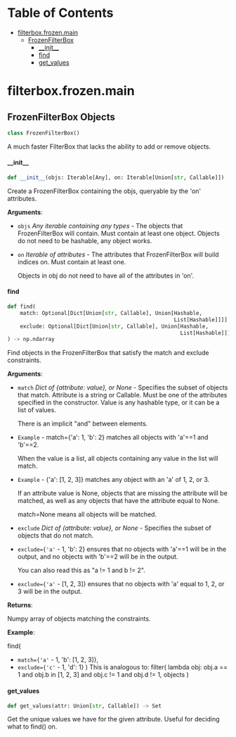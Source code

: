 # Table of Contents

* [filterbox.frozen.main](#filterbox.frozen.main)
  * [FrozenFilterBox](#filterbox.frozen.main.FrozenFilterBox)
    * [\_\_init\_\_](#filterbox.frozen.main.FrozenFilterBox.__init__)
    * [find](#filterbox.frozen.main.FrozenFilterBox.find)
    * [get\_values](#filterbox.frozen.main.FrozenFilterBox.get_values)

<a id="filterbox.frozen.main"></a>

# filterbox.frozen.main

<a id="filterbox.frozen.main.FrozenFilterBox"></a>

## FrozenFilterBox Objects

```python
class FrozenFilterBox()
```

A much faster FilterBox that lacks the ability to add or remove objects.

<a id="filterbox.frozen.main.FrozenFilterBox.__init__"></a>

#### \_\_init\_\_

```python
def __init__(objs: Iterable[Any], on: Iterable[Union[str, Callable]])
```

Create a FrozenFilterBox containing the objs, queryable by the 'on' attributes.

**Arguments**:

- `objs` _Any iterable containing any types_ - The objects that FrozenFilterBox will contain.
  Must contain at least one object. Objects do not need to be hashable, any object works.
  
- `on` _Iterable of attributes_ - The attributes that FrozenFilterBox will build indices on.
  Must contain at least one.
  
  Objects in obj do not need to have all of the attributes in 'on'.

<a id="filterbox.frozen.main.FrozenFilterBox.find"></a>

#### find

```python
def find(
    match: Optional[Dict[Union[str, Callable], Union[Hashable,
                                                     List[Hashable]]]] = None,
    exclude: Optional[Dict[Union[str, Callable], Union[Hashable,
                                                       List[Hashable]]]] = None
) -> np.ndarray
```

Find objects in the FrozenFilterBox that satisfy the match and exclude constraints.

**Arguments**:

- `match` _Dict of {attribute: value}, or None_ - Specifies the subset of objects that match.
  Attribute is a string or Callable. Must be one of the attributes specified in the constructor.
  Value is any hashable type, or it can be a list of values.
  
  There is an implicit "and" between elements.
- `Example` - match={'a': 1, 'b': 2} matches all objects with 'a'==1 and 'b'==2.
  
  When the value is a list, all objects containing any value in the list will match.
- `Example` - {'a': [1, 2, 3]} matches any object with an 'a' of 1, 2, or 3.
  
  If an attribute value is None, objects that are missing the attribute will be matched, as well as
  any objects that have the attribute equal to None.
  
  match=None means all objects will be matched.
  
- `exclude` _Dict of {attribute: value}, or None_ - Specifies the subset of objects that do not match.
- `exclude={'a'` - 1, 'b': 2} ensures that no objects with 'a'==1 will be in the output, and no
  objects with 'b'==2 will be in the output.
  
  You can also read this as "a != 1 and b != 2".
  
- `exclude={'a'` - [1, 2, 3]} ensures that no objects with 'a' equal to 1, 2, or 3 will be in the output.
  

**Returns**:

  Numpy array of objects matching the constraints.
  

**Example**:

  find(
- `match={'a'` - 1, 'b': [1, 2, 3]},
- `exclude={'c'` - 1, 'd': 1}
  )
  This is analogous to:
  filter(
  lambda obj: obj.a == 1 and obj.b in [1, 2, 3] and obj.c != 1 and obj.d != 1,
  objects
  )

<a id="filterbox.frozen.main.FrozenFilterBox.get_values"></a>

#### get\_values

```python
def get_values(attr: Union[str, Callable]) -> Set
```

Get the unique values we have for the given attribute. Useful for deciding what to find() on.

